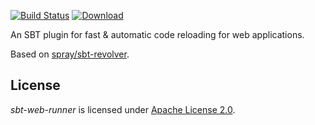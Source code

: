 [![Build Status](https://travis-ci.org/citrum/sbt-web-runner.svg?branch=master)](https://travis-ci.org/citrum/sbt-web-runner)
[![Download](https://api.bintray.com/packages/citrum/sbt-plugins/sbt-web-runner/images/download.svg)](https://bintray.com/citrum/sbt-plugins/sbt-web-runner/_latestVersion)

An SBT plugin for fast & automatic code reloading for web applications.

Based on [spray/sbt-revolver].

## License

_sbt-web-runner_ is licensed under [Apache License 2.0].

  [spray/sbt-revolver]: https://github.com/spray/sbt-revolver
  [Apache License 2.0]: http://www.apache.org/licenses/LICENSE-2.0
